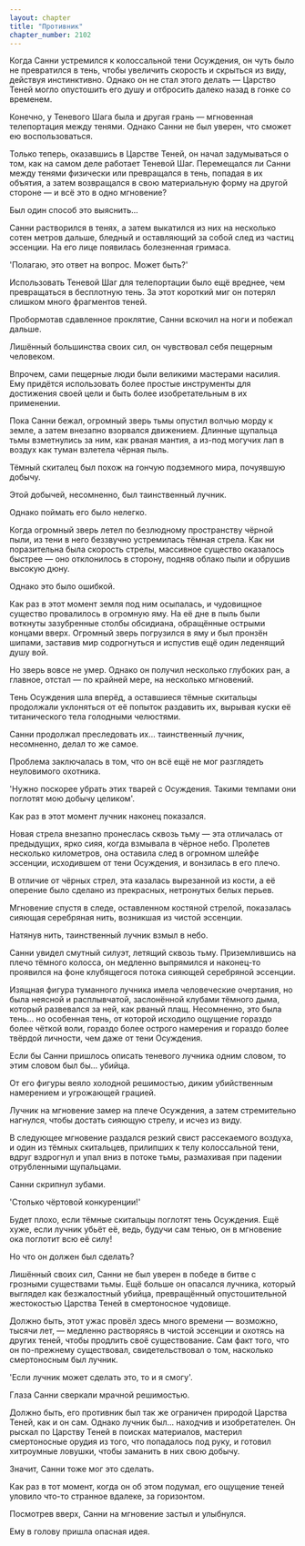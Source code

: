 ```yaml
---
layout: chapter
title: "Противник"
chapter_number: 2102
---
```




Когда Санни устремился к колоссальной тени Осуждения, он чуть было не превратился в тень, чтобы увеличить скорость и скрыться из виду, действуя инстинктивно. Однако он не стал этого делать — Царство Теней могло опустошить его душу и отбросить далеко назад в гонке со временем.

Конечно, у Теневого Шага была и другая грань — мгновенная телепортация между тенями. Однако Санни не был уверен, что сможет ею воспользоваться.

Только теперь, оказавшись в Царстве Теней, он начал задумываться о том, как на самом деле работает Теневой Шаг. Перемещался ли Санни между тенями физически или превращался в тень, попадая в их объятия, а затем возвращался в свою материальную форму на другой стороне — и всё это в одно мгновение?

Был один способ это выяснить...

Санни растворился в тенях, а затем выкатился из них на несколько сотен метров дальше, бледный и оставляющий за собой след из частиц эссенции. На его лице появилась болезненная гримаса.

'Полагаю, это ответ на вопрос. Может быть?'

Использовать Теневой Шаг для телепортации было ещё вреднее, чем превращаться в бесплотную тень. За этот короткий миг он потерял слишком много фрагментов теней.

Пробормотав сдавленное проклятие, Санни вскочил на ноги и побежал дальше.

Лишённый большинства своих сил, он чувствовал себя пещерным человеком.

Впрочем, сами пещерные люди были великими мастерами насилия. Ему придётся использовать более простые инструменты для достижения своей цели и быть более изобретательным в их применении.

Пока Санни бежал, огромный зверь тьмы опустил волчью морду к земле, а затем внезапно взорвался движением. Длинные щупальца тьмы взметнулись за ним, как рваная мантия, а из-под могучих лап в воздух как туман взлетела чёрная пыль.

Тёмный скиталец был похож на гончую подземного мира, почуявшую добычу.

Этой добычей, несомненно, был таинственный лучник.

Однако поймать его было нелегко.

Когда огромный зверь летел по безлюдному пространству чёрной пыли, из тени в него беззвучно устремилась тёмная стрела. Как ни поразительна была скорость стрелы, массивное существо оказалось быстрее — оно отклонилось в сторону, подняв облако пыли и обрушив высокую дюну.

Однако это было ошибкой.

Как раз в этот момент земля под ним осыпалась, и чудовищное существо провалилось в огромную яму. На её дне в пыль были воткнуты зазубренные столбы обсидиана, обращённые острыми концами вверх. Огромный зверь погрузился в яму и был пронзён шипами, заставив мир содрогнуться и испустив ещё один леденящий душу вой.

Но зверь вовсе не умер. Однако он получил несколько глубоких ран, а главное, отстал — по крайней мере, на несколько мгновений.

Тень Осуждения шла вперёд, а оставшиеся тёмные скитальцы продолжали уклоняться от её попыток раздавить их, вырывая куски её титанического тела голодными челюстями.

Санни продолжал преследовать их... таинственный лучник, несомненно, делал то же самое.

Проблема заключалась в том, что он всё ещё не мог разглядеть неуловимого охотника.

'Нужно поскорее убрать этих тварей с Осуждения. Такими темпами они поглотят мою добычу целиком'.

Как раз в этот момент лучник наконец показался.

Новая стрела внезапно пронеслась сквозь тьму — эта отличалась от предыдущих, ярко сияя, когда взмывала в чёрное небо. Пролетев несколько километров, она оставила след в огромном шлейфе эссенции, исходившем от тени Осуждения, и вонзилась в его плечо.

В отличие от чёрных стрел, эта казалась вырезанной из кости, а её оперение было сделано из прекрасных, нетронутых белых перьев.

Мгновение спустя в следе, оставленном костяной стрелой, показалась сияющая серебряная нить, возникшая из чистой эссенции.

Натянув нить, таинственный лучник взмыл в небо.

Санни увидел смутный силуэт, летящий сквозь тьму. Приземлившись на плечо тёмного колосса, он медленно выпрямился и наконец-то проявился на фоне клубящегося потока сияющей серебряной эссенции.

Изящная фигура туманного лучника имела человеческие очертания, но была неясной и расплывчатой, заслонённой клубами тёмного дыма, который развевался за ней, как рваный плащ. Несомненно, это была тень... но особенная тень, от которой исходило ощущение гораздо более чёткой воли, гораздо более острого намерения и гораздо более твёрдой личности, чем даже от тени Осуждения.

Если бы Санни пришлось описать теневого лучника одним словом, то этим словом был бы... убийца.

От его фигуры веяло холодной решимостью, диким убийственным намерением и угрожающей грацией.

Лучник на мгновение замер на плече Осуждения, а затем стремительно нагнулся, чтобы достать сияющую стрелу, и исчез из виду.

В следующее мгновение раздался резкий свист рассекаемого воздуха, и один из тёмных скитальцев, прилипших к телу колоссальной тени, вдруг вздрогнул и упал вниз в потоке тьмы, размахивая при падении отрубленными щупальцами.

Санни скрипнул зубами.

'Столько чёртовой конкуренции!'

Будет плохо, если тёмные скитальцы поглотят тень Осуждения. Ещё хуже, если лучник убьёт её, ведь, будучи сам тенью, он в мгновение ока поглотит всю её силу!

Но что он должен был сделать?

Лишённый своих сил, Санни не был уверен в победе в битве с грозными существами тьмы. Ещё больше он опасался лучника, который выглядел как безжалостный убийца, превращённый опустошительной жестокостью Царства Теней в смертоносное чудовище.

Должно быть, этот ужас провёл здесь много времени — возможно, тысячи лет, — медленно растворяясь в чистой эссенции и охотясь на других теней, чтобы продлить своё существование. Сам факт того, что он по-прежнему существовал, свидетельствовал о том, насколько смертоносным был лучник.

'Если лучник может сделать это, то и я смогу'.

Глаза Санни сверкали мрачной решимостью.

Должно быть, его противник был так же ограничен природой Царства Теней, как и он сам. Однако лучник был... находчив и изобретателен. Он рыскал по Царству Теней в поисках материалов, мастерил смертоносные орудия из того, что попадалось под руку, и готовил хитроумные ловушки, чтобы заманить в них свою добычу.

Значит, Санни тоже мог это сделать.

Как раз в тот момент, когда он об этом подумал, его ощущение теней уловило что-то странное вдалеке, за горизонтом.

Посмотрев вверх, Санни на мгновение застыл и улыбнулся.

Ему в голову пришла опасная идея.

